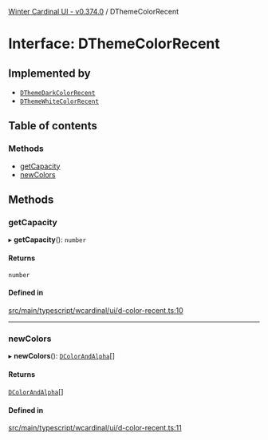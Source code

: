 [Winter Cardinal UI - v0.374.0](../index.md) / DThemeColorRecent

# Interface: DThemeColorRecent

## Implemented by

- [`DThemeDarkColorRecent`](../classes/DThemeDarkColorRecent.md)
- [`DThemeWhiteColorRecent`](../classes/DThemeWhiteColorRecent.md)

## Table of contents

### Methods

- [getCapacity](DThemeColorRecent.md#getcapacity)
- [newColors](DThemeColorRecent.md#newcolors)

## Methods

### getCapacity

▸ **getCapacity**(): `number`

#### Returns

`number`

#### Defined in

[src/main/typescript/wcardinal/ui/d-color-recent.ts:10](https://github.com/winter-cardinal/winter-cardinal-ui/blob/v0.310.1/src/main/typescript/wcardinal/ui/d-color-recent.ts#L10)

___

### newColors

▸ **newColors**(): [`DColorAndAlpha`](DColorAndAlpha.md)[]

#### Returns

[`DColorAndAlpha`](DColorAndAlpha.md)[]

#### Defined in

[src/main/typescript/wcardinal/ui/d-color-recent.ts:11](https://github.com/winter-cardinal/winter-cardinal-ui/blob/v0.310.1/src/main/typescript/wcardinal/ui/d-color-recent.ts#L11)

